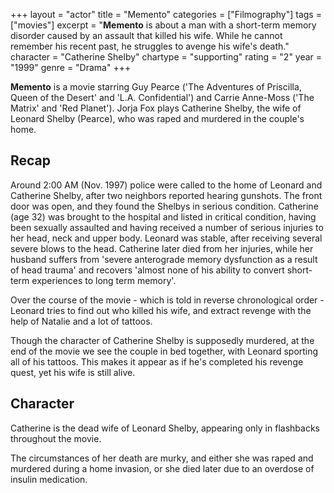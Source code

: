 +++
layout = "actor"
title = "Memento"
categories = ["Filmography"]
tags = ["movies"]
excerpt = "<strong>Memento</strong> is about a man with a short-term memory disorder caused by an assault that killed his wife. While he cannot remember his recent past, he struggles to avenge his wife's death."
character = "Catherine Shelby"
chartype = "supporting"
rating = "2"
year = "1999"
genre = "Drama"
+++

**Memento** is a movie starring Guy Pearce ('The Adventures of Priscilla, Queen of the Desert' and 'L.A. Confidential') and Carrie Anne-Moss ('The Matrix' and 'Red Planet'). Jorja Fox plays Catherine Shelby, the wife of Leonard Shelby (Pearce), who was raped and murdered in the couple's home.

## Recap

Around 2:00 AM (Nov. 1997) police were called to the home of Leonard and Catherine Shelby, after two neighbors reported hearing gunshots. The front door was open, and they found the Shelbys in serious condition. Catherine (age 32) was brought to the hospital and listed in critical condition, having been sexually assaulted and having received a number of serious injuries to her head, neck and upper body. Leonard was stable, after receiving several severe blows to the head. Catherine later died from her injuries, while her husband suffers from 'severe anterograde memory dysfunction as a result of head trauma' and recovers 'almost none of his ability to convert short-term experiences to long term memory'.

Over the course of the movie - which is told in reverse chronological order - Leonard tries to find out who killed his wife, and extract revenge with the help of Natalie and a lot of tattoos.

Though the character of Catherine Shelby is supposedly murdered, at the end of the movie we see the couple in bed together, with Leonard sporting all of his tattoos. This makes it appear as if he's completed his revenge quest, yet his wife is still alive.

## Character

Catherine is the dead wife of Leonard Shelby, appearing only in flashbacks throughout the movie.

The circumstances of her death are murky, and either she was raped and murdered during a home invasion, or she died later due to an overdose of insulin medication.